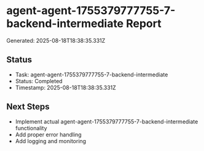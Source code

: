 # agent-agent-1755379777755-7-backend-intermediate Report

Generated: 2025-08-18T18:38:35.331Z

## Status
- Task: agent-agent-1755379777755-7-backend-intermediate
- Status: Completed
- Timestamp: 2025-08-18T18:38:35.331Z

## Next Steps
- Implement actual agent-agent-1755379777755-7-backend-intermediate functionality
- Add proper error handling
- Add logging and monitoring
